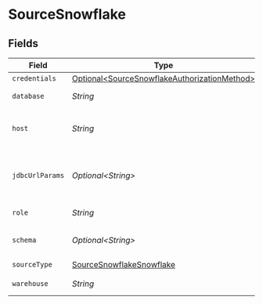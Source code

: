 # SourceSnowflake


## Fields

| Field                                                                                                                                                                                            | Type                                                                                                                                                                                             | Required                                                                                                                                                                                         | Description                                                                                                                                                                                      | Example                                                                                                                                                                                          |
| ------------------------------------------------------------------------------------------------------------------------------------------------------------------------------------------------ | ------------------------------------------------------------------------------------------------------------------------------------------------------------------------------------------------ | ------------------------------------------------------------------------------------------------------------------------------------------------------------------------------------------------ | ------------------------------------------------------------------------------------------------------------------------------------------------------------------------------------------------ | ------------------------------------------------------------------------------------------------------------------------------------------------------------------------------------------------ |
| `credentials`                                                                                                                                                                                    | [Optional\<SourceSnowflakeAuthorizationMethod>](../../models/shared/SourceSnowflakeAuthorizationMethod.md)                                                                                       | :heavy_minus_sign:                                                                                                                                                                               | N/A                                                                                                                                                                                              |                                                                                                                                                                                                  |
| `database`                                                                                                                                                                                       | *String*                                                                                                                                                                                         | :heavy_check_mark:                                                                                                                                                                               | The database you created for Airbyte to access data.                                                                                                                                             | AIRBYTE_DATABASE                                                                                                                                                                                 |
| `host`                                                                                                                                                                                           | *String*                                                                                                                                                                                         | :heavy_check_mark:                                                                                                                                                                               | The host domain of the snowflake instance (must include the account, region, cloud environment, and end with snowflakecomputing.com).                                                            | accountname.us-east-2.aws.snowflakecomputing.com                                                                                                                                                 |
| `jdbcUrlParams`                                                                                                                                                                                  | *Optional\<String>*                                                                                                                                                                              | :heavy_minus_sign:                                                                                                                                                                               | Additional properties to pass to the JDBC URL string when connecting to the database formatted as 'key=value' pairs separated by the symbol '&'. (example: key1=value1&key2=value2&key3=value3). |                                                                                                                                                                                                  |
| `role`                                                                                                                                                                                           | *String*                                                                                                                                                                                         | :heavy_check_mark:                                                                                                                                                                               | The role you created for Airbyte to access Snowflake.                                                                                                                                            | AIRBYTE_ROLE                                                                                                                                                                                     |
| `schema`                                                                                                                                                                                         | *Optional\<String>*                                                                                                                                                                              | :heavy_minus_sign:                                                                                                                                                                               | The source Snowflake schema tables. Leave empty to access tables from multiple schemas.                                                                                                          | AIRBYTE_SCHEMA                                                                                                                                                                                   |
| `sourceType`                                                                                                                                                                                     | [SourceSnowflakeSnowflake](../../models/shared/SourceSnowflakeSnowflake.md)                                                                                                                      | :heavy_check_mark:                                                                                                                                                                               | N/A                                                                                                                                                                                              |                                                                                                                                                                                                  |
| `warehouse`                                                                                                                                                                                      | *String*                                                                                                                                                                                         | :heavy_check_mark:                                                                                                                                                                               | The warehouse you created for Airbyte to access data.                                                                                                                                            | AIRBYTE_WAREHOUSE                                                                                                                                                                                |